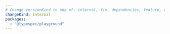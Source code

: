```yaml
---
# Change versionKind to one of: internal, fix, dependencies, feature, deprecation, breaking
changeKind: internal
packages:
  - "@typespec/playground"
---
```

